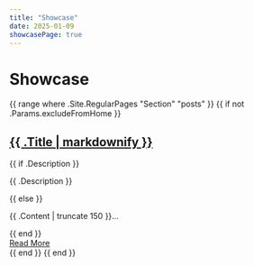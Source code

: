 ```yaml
---
title: "Showcase"
date: 2025-01-09
showcasePage: true
---
```

<div class="showcase">
  <h1>Showcase</h1>
  <div class="post-previews">
    {{ range where .Site.RegularPages "Section" "posts" }}
      {{ if not .Params.excludeFromHome }}
        <article class="post-preview">
          <h2 class="post-title">
            <a href="{{ .Permalink }}">{{ .Title | markdownify }}</a>
          </h2>
          <div class="post-description">
            {{ if .Description }}
              <p>{{ .Description }}</p>
            {{ else }}
              <p>{{ .Content | truncate 150 }}...</p>
            {{ end }}
          </div>
          <a href="{{ .Permalink }}" class="read-more">Read More</a>
        </article>
      {{ end }}
    {{ end }}
  </div>
</div>
